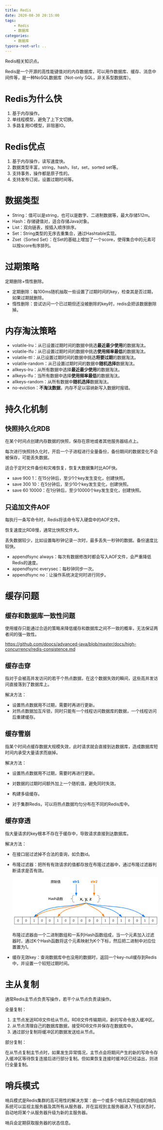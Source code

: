 ```yaml
---
title: Redis
date: 2020-08-30 20:15:00
tags: 
	- Redis
	- 数据库
categories:
	- 数据库
typora-root-url: ..
---
```


Redis相关知识点。

Redis是一个开源的高性能键值对的内存数据库，可以用作数据库、缓存、消息中间件等，是一种NoSQL数据库（Not-only SQL，非关系型数据库）。

<!--more-->

# Redis为什么快

1. 基于内存操作。
2. 单线程模型，避免了上下文切换。
3. 多路复用IO模型，非阻塞IO。

# Redis优点

1. 基于内存操作，读写速度快。
2. 数据类型丰富，string，hash，list，set，sorted set等。
3. 支持事务，操作都是原子性的。
4. 支持发布订阅，设置过期时间等。

# 数据类型

- String：值可以是string，也可以是数字、二进制数据等，最大存储512m。
- Hash：存储键值对，适合存储Java对象。
- List：双向链表，按插入顺序排序。
- Set：String类型的无序去重集合，通过Hashtable实现。
- Zset（Sorted Set）：在Set的基础上增加了一个score，使得集合中的元素可以按score有序排列。

# 过期策略

定期删除+惰性删除。

- 定期删除：每100ms随机抽取一些设置了过期时间的key，检查其是否过期，如果过期就删除。
- 惰性删除：尝试访问一个已过期但还没被删除的key时，redis会把该数据删除掉。

# 内存淘汰策略

- volatile-lru：从已设置过期时间的数据中挑选**最近最少使用**的数据淘汰。
- volatile-lfu：从已设置过期时间的数据中挑选**使用频率最低**的数据淘汰。
- volatile-ttl：从已设置过期时间的数据中挑选**将要过期**的数据淘汰。
- volatile-random：从已设置过期时间的数据中**随机选择**数据淘汰。
- allkeys-lru：从所有数据中选择**最近最少使用**的数据淘汰。
- allkeys-lfu：当所有数据中选择**使用频率最低**的数据淘汰。
- allkeys-random：从所有数据中**随机选择**数据淘汰。
- no-eviction：**不淘汰数据**，内存不足以容纳新写入数据时报错。

# 持久化机制

## 快照持久化RDB

在某个时间点创建内存数据的快照，保存在原地或者其他服务器结点上。

每次进行快照持久化时，开启一个子进程进行全量备份，备份期间的数据变化不会被保存，可能丢失数据。

适合于定时文件备份和灾难恢复，恢复大数据集时比AOF快。

- save 900 1：在15分钟后，至少1个key发生变化，创建快照。
- save 300 10：在5分钟后，至少10个key发生变化，创建快照。
- save 60 10000：在1分钟后，至少10000个key发生变化，创建快照。

## 只追加文件AOF

每执行一条写命令时，Redis将该命令写入硬盘中的AOF文件。

恢复速度比RDB慢，通常比快照文件大。

丢失数据较少，比如设置每秒钟记录一次时，最多丢失一秒钟的数据。备份速度比较快。

- appendfsync always：每次有数据修改时都会写入AOF文件，会严重降低Redis的速度。
- appendfsync everysec：每秒钟同步一次。
- appendfsync no：让操作系统决定何时进行同步。

# 缓存问题

## 缓存和数据库一致性问题

使用缓存只能通过合适的策略来降低缓存和数据库之间不一致的概率，无法保证两者间的强一致性。

https://github.com/doocs/advanced-java/blob/master/docs/high-concurrency/redis-consistence.md

## 缓存击穿

指对于会被高并发访问的若干个热点数据，在这个数据失效的瞬间，这些高并发访问直接落到了数据库上。

解决方法：

- 设置热点数据用不过期，需要时再进行更新。
- 对热点数据加互斥锁，同时只能有一个线程访问数据库的数据，一个线程访问后重建缓存。

## 缓存雪崩

指某个时间点缓存数据大规模失效，此时请求就会直接到达数据库，造成数据库短时间内承受大量请求而崩掉。

解决方法：

- 设置热点数据用不过期，需要时再进行更新。

- 对数据的过期时间额外加上一个随机值，避免同时失效。
- 构建多级缓存。
- 对于集群Redis，可以将热点数据均匀分布在不同的Redis库中。

## 缓存穿透

指大量请求的key根本不存在于缓存中，导致请求直接到达数据库。

解决方法：

- 在接口层过滤掉不合法的查询，如负数id。

- 布隆过滤器：把所有有效请求的值都存放在布隆过滤器中，通过布隆过滤器判断请求是否有效。

  ![image-20200904164234280](/images/Redis/image-20200904164234280.png)

  布隆过滤器由一个二进制数组和一系列Hash函数组成，当一个元素加入过滤器时，通过K个Hash函数将这个元素映射为K个下标，然后把二进制中对应位置置为1。

- 缓存无效key：查询数据库中也没用的数据时，返回一个key-null缓存到Redis中，并设置一个较短过期时间。

# 主从复制

通常Redis主节点负责写操作，若干个从节点负责读操作。

全量复制：

1. 主节点发送RDB文件给从节点。RDB文件传输期间，新的写命令放入缓冲区。
2. 从节点清理自己的数据库数据，接受RDB文件并保存在数据库中。
3. 通过部分复制将缓冲区的数据发送给从节点。

部分复制：

在从节点复制主节点时，如果发生异常情况，主节点会将期间产生的新的写命令存入缓冲区等待恢复连接后进行部分复制。但如果恢复连接时缓冲区已经溢出，则进行全量复制。

# 哨兵模式

哨兵模式是Redis集群的高可用性的解决方案：由一个或多个哨兵实例组成的哨兵系统可以监视主服务器及其所有从服务器，并在监视到主服务器进入下线状态时，自动地将某个从服务器升级为新的主服务器。

哨兵会定期获取服务器的状态信息。